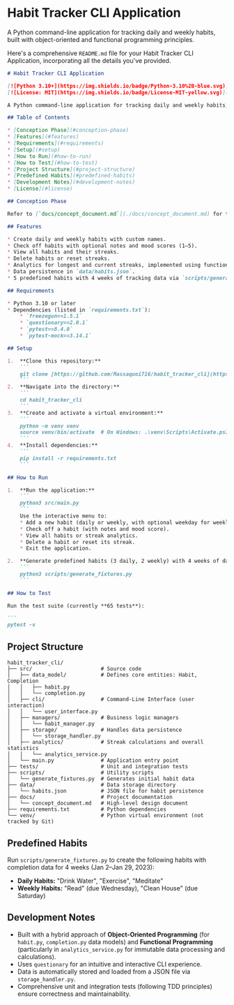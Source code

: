 # Habit Tracker CLI Application

A Python command-line application for tracking daily and weekly habits, built with object-oriented and functional programming principles.

Here's a comprehensive `README.md` file for your Habit Tracker CLI Application, incorporating all the details you've provided.

````markdown
# Habit Tracker CLI Application

[![Python 3.10+](https://img.shields.io/badge/Python-3.10%2B-blue.svg)](https://www.python.org/downloads/release/python-3100/)
[![License: MIT](https://img.shields.io/badge/License-MIT-yellow.svg)](https://opensource.org/licenses/MIT)

A Python command-line application for tracking daily and weekly habits, built with object-oriented and functional programming principles. This project fulfills the requirements of the IU course "Object Oriented and Functional Programming with Python (DLBDSOOFPP01)".

## Table of Contents

* [Conception Phase](#conception-phase)
* [Features](#features)
* [Requirements](#requirements)
* [Setup](#setup)
* [How to Run](#how-to-run)
* [How to Test](#how-to-test)
* [Project Structure](#project-structure)
* [Predefined Habits](#predefined-habits)
* [Development Notes](#development-notes)
* [License](#license)

## Conception Phase

Refer to [`docs/concept_document.md`](./docs/concept_document.md) for the detailed design and technical specifications, including core concepts, high-level architecture, and development philosophy (TDD).

## Features

* Create daily and weekly habits with custom names.
* Check off habits with optional notes and mood scores (1–5).
* View all habits and their streaks.
* Delete habits or reset streaks.
* Analytics for longest and current streaks, implemented using functional programming.
* Data persistence in `data/habits.json`.
* 5 predefined habits with 4 weeks of tracking data via `scripts/generate_fixtures.py`.

## Requirements

* Python 3.10 or later
* Dependencies (listed in `requirements.txt`):
    * `freezegun==1.5.1`
    * `questionary==2.0.1`
    * `pytest==8.4.0`
    * `pytest-mock==3.14.1`

## Setup

1.  **Clone this repository:**
    ```
    git clone [https://github.com/Massaquoi716/habit_tracker_cli](https://github.com/Massaquoi716/habit_tracker_cli)
    ```
2.  **Navigate into the directory:**
    ```
    cd habit_tracker_cli
    ```
3.  **Create and activate a virtual environment:**
    ```
    python -m venv venv
    source venv/bin/activate  # On Windows: .\venv\Scripts\Activate.ps1
    ```
4.  **Install dependencies:**
    ```
    pip install -r requirements.txt
    ```

## How to Run

1.  **Run the application:**
    ```
    python3 src/main.py
    ```
    Use the interactive menu to:
    * Add a new habit (daily or weekly, with optional weekday for weekly habits).
    * Check off a habit (with notes and mood score).
    * View all habits or streak analytics.
    * Delete a habit or reset its streak.
    * Exit the application.

2.  **Generate predefined habits (3 daily, 2 weekly) with 4 weeks of data:**
    ```
    python3 scripts/generate_fixtures.py
    ```

## How to Test

Run the test suite (currently **65 tests**):

```
pytest -v
````

## Project Structure

```
habit_tracker_cli/
├── src/                      # Source code
│   ├── data_model/           # Defines core entities: Habit, Completion
│   │   ├── habit.py
│   │   └── completion.py
│   ├── cli/                  # Command-Line Interface (user interaction)
│   │   └── user_interface.py
│   ├── managers/             # Business logic managers
│   │   └── habit_manager.py
│   ├── storage/              # Handles data persistence
│   │   └── storage_handler.py
│   ├── analytics/            # Streak calculations and overall statistics
│   │   └── analytics_service.py
│   └── main.py               # Application entry point
├── tests/                    # Unit and integration tests
├── scripts/                  # Utility scripts
│   └── generate_fixtures.py  # Generates initial habit data
├── data/                     # Data storage directory
│   └── habits.json           # JSON file for habit persistence
├── docs/                     # Project documentation
│   └── concept_document.md   # High-level design document
├── requirements.txt          # Python dependencies
└── venv/                     # Python virtual environment (not tracked by Git)
```

## Predefined Habits

Run `scripts/generate_fixtures.py` to create the following habits with completion data for 4 weeks (Jan 2–Jan 29, 2023):

  * **Daily Habits:** "Drink Water", "Exercise", "Meditate"
  * **Weekly Habits:** "Read" (due Wednesday), "Clean House" (due Saturday)

## Development Notes

  * Built with a hybrid approach of **Object-Oriented Programming** (for `habit.py`, `completion.py` data models) and **Functional Programming** (particularly in `analytics_service.py` for immutable data processing and calculations).
  * Uses `questionary` for an intuitive and interactive CLI experience.
  * Data is automatically stored and loaded from a JSON file via `storage_handler.py`.
  * Comprehensive unit and integration tests (following TDD principles) ensure correctness and maintainability.

